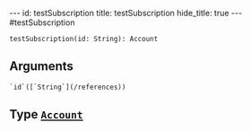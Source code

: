 --- id:
testSubscription
title:
testSubscription
hide_title: true --- #testSubscription

```
testSubscription(id: String): Account
```
  ## Arguments
    `id`([`String`](/references))
  ## Type [`Account`](/references/objects/account)
